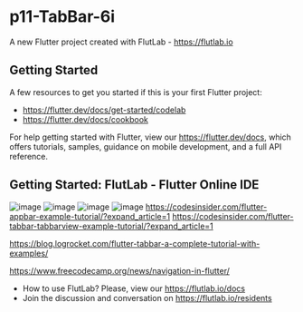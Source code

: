 # p11-TabBar-6i

A new Flutter project created with FlutLab - https://flutlab.io

## Getting Started

A few resources to get you started if this is your first Flutter project:

- https://flutter.dev/docs/get-started/codelab
- https://flutter.dev/docs/cookbook

For help getting started with Flutter, view our
https://flutter.dev/docs, which offers tutorials,
samples, guidance on mobile development, and a full API reference.

## Getting Started: FlutLab - Flutter Online IDE
![image](https://github.com/RivasU128/P11TabBarRivasUriel/assets/143743974/57ade614-6f2c-4393-ae5b-f52ab8930969)
![image](https://github.com/RivasU128/P11TabBarRivasUriel/assets/143743974/da2f5e03-819d-4fe2-93f2-e4c2cc3e3d95)
![image](https://github.com/RivasU128/P11TabBarRivasUriel/assets/143743974/facdee8a-c770-4507-8cb1-a3b4fd42d126)
![image](https://github.com/RivasU128/P11TabBarRivasUriel/assets/143743974/a135771e-dfaa-4947-803f-ca054c47f24e)
https://codesinsider.com/flutter-appbar-example-tutorial/?expand_article=1
https://codesinsider.com/flutter-tabbar-tabbarview-example-tutorial/?expand_article=1

https://blog.logrocket.com/flutter-tabbar-a-complete-tutorial-with-examples/

https://www.freecodecamp.org/news/navigation-in-flutter/



- How to use FlutLab? Please, view our https://flutlab.io/docs
- Join the discussion and conversation on https://flutlab.io/residents
